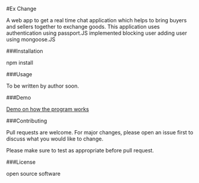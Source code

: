 #Ex Change

A web app to get a real time chat application which helps to bring buyers and sellers together to exchange goods. This application uses  authentication using passport.JS implemented blocking user adding user using mongoose.JS

###Installation

npm install

###Usage

To be written by author soon.

###Demo

[Demo on how the program works](https://drive.google.com/file/d/1rlbRAXSmOnye-GGXdcfn5_-AJzfxaa3-/view?usp=sharing)

###Contributing

Pull requests are welcome. For major changes, please open an issue first to discuss what you would like to change.

Please make sure to test as appropriate before pull request.

###License

open source software

